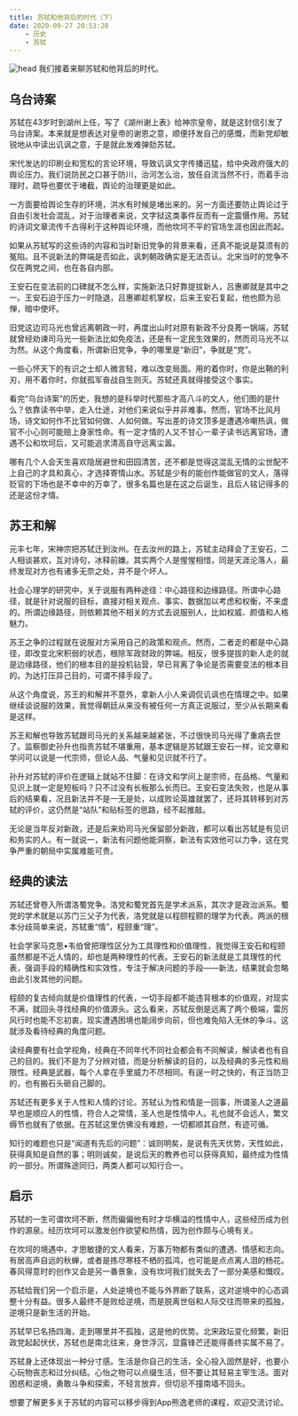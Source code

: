 ```yaml
---
title: 苏轼和他背后的时代（下）
date: 2020-09-27 20:53:28
    - 历史
    - 苏轼
---
```

![head](sushi.jpg)
我们接着来聊苏轼和他背后的时代。

## 乌台诗案



苏轼在43岁时到湖州上任，写了《湖州谢上表》给神宗皇帝，就是这封信引发了乌台诗案。本来就是想表达对皇帝的谢恩之意，顺便抒发自己的感慨，而新党却敏锐地从中读出讥讽之意，于是就此发难弹劾苏轼。





宋代发达的印刷业和宽松的言论环境，导致讥讽文字传播迅猛，给中央政府强大的舆论压力。我们说防民之口甚于防川，治河怎么治，放任自流当然不行，而着手治理时，疏导也要优于堵截，舆论的治理更是如此。





一方面要给舆论生存的环境，洪水有时候是堵出来的。另一方面还要防止舆论过于自由引发社会混乱，对于治理者来说，文字狱这类事件反而有一定震慑作用。苏轼的诗词文章流传千古得利于这种舆论环境，而他坎坷不平的官场生涯也因此而起。




<!--more-->
如果从苏轼写的这些诗的内容和当时新旧党争的背景来看，还真不能说是莫须有的冤陷。且不说新法的弊端是否如此，讽刺朝政确实是无法否认。北宋当时的党争不仅在两党之间，也在各自内部。





王安石在变法前的口碑就不怎么样，实施新法只好靠提拔新人，吕惠卿就是其中之一。王安石迫于压力一时隐退，吕惠卿趁机掌权，后来王安石复起，他也颇为忌惮，暗中使坏。





旧党这边司马光也曾远离朝政一时，再度出山时对原有新政不分良莠一锅端，苏轼就曾经劝谏司马光一些新法比如免疫法，还是有一定民生效果的，然而司马光不以为然。从这个角度看，所谓新旧党争，争的哪里是“新旧”，争就是“党”。





一些心怀天下的有识之士却人微言轻，难以改变局面。用的着你时，你是出鞘的利刃，用不着你时，你就孤军奋战自生则灭。苏轼还真就得接受这个事实。





看完“乌台诗案”的历史，我想的是科举时代那些才高八斗的文人，他们图的是什么？依靠读书中举，走入仕途，对他们来说似乎并非难事。然而，官场不比风月场，诗文如何作不比官如何做、人如何做。写出差的诗文顶多是遭遇冷嘲热讽，做官不小心则可能赔上身家性命。有一定才情的人又不甘心一辈子读书远离官场，遭遇不公和坎坷后，又可能追求清高自守远离尘嚣。





哪有几个人会天生喜欢隐居避世和田园清苦，还不都是觉得这混乱无情的尘世配不上自己的才具和真心，才选择寄情山水。苏轼是少有的能创作能做官的文人，落得贬官的下场也是不幸中的万幸了，很多名篇也是在这之后诞生，且后人铭记得多的还是这份才情。





## 苏王和解



元丰七年，宋神宗把苏轼迁到汝州。在去汝州的路上，苏轼主动拜会了王安石，二人相谈甚欢，互对诗句，冰释前嫌。其实两个人是惺惺相惜，同是天涯沦落人，最终发现对方也有诸多无奈之处，并不是个坏人。





社会心理学的研究中，关于说服有两种途径：中心路径和边缘路径。所谓中心路径，就是针对说服的目标，直接对相关观点、事实、数据加以考虑和权衡，不来虚的。所谓边缘路径，则依赖其他不相关的方式去说服别人，比如权威、颜值和人格魅力。





苏王之争的过程就在说服对方采用自己的政策和观点。然而，二者走的都是中心路径，即改变北宋积弱的状态，根除军政财政的弊端。相反，很多提拔的新人走的就是边缘路径，他们的根本目的是投机钻营，早已背离了争论是否需要变法的根本目的。为达打压异己目的，可谓不择手段了。





从这个角度说，苏王的和解并不意外，拿新人小人来调侃讥讽也在情理之中。如果继续谈说服的效果，我觉得朝廷从来没有被任何一方真正说服过，至少从长期来看是这样。





苏王和解也导致苏轼跟司马光的关系越来越紧张，不过很快司马光得了重病去世了。监察御史孙升也指责苏轼不堪重用，基本逻辑是苏轼跟王安石一样，论文章和学问可以说是一代宗师，但论人品、气量和见识就不行了。





孙升对苏轼的评价在逻辑上就站不住脚：在诗文和学问上是宗师，在品格、气量和见识上就一定是短板吗？只不过没有长板那么长而已。王安石变法失败，也是从事后的结果看，况且新法并不是一无是处，以成败论英雄就罢了，还将其转移到对苏轼的评价，这仍然是“站队”和贴标签的思路，经不起推敲。





无论是当年反对新政，还是后来劝司马光保留部分新政，都可以看出苏轼是有见识和务实的人。有一就说一，新法有问题他能洞察，新法有实效他可以力争，这在党争严重的朝局中实属难能可贵。





## 经典的读法



苏轼还曾卷入所谓洛蜀党争。洛党和蜀党首先是学术派系，其次才是政治派系。蜀党的学术就是以苏门三父子为代表，洛党就是以程颐程颢的理学为代表。两派的根本分歧简单来说，苏轼重“情”，程颐重“理”。





社会学家马克思•韦伯曾把理性区分为工具理性和价值理性，我觉得王安石和程颐虽然都是不近人情的，却也是两种理性的代表。王安石的新法就是工具理性的代表，强调手段的精确性和实效性，专注于解决问题的手段——新法，结果就会忽略由此引发其他的问题。





程颐的复古倾向就是价值理性的代表，一切手段都不能违背根本的价值观，对现实不满，就回头寻找经典的价值源头。这么看来，苏轼反倒是远离了两个极端，雷厉风行时也能不忘初衷，现实遭遇困境也能阔步向前，但也难免陷入无休的争斗。这就涉及看待经典的角度问题。





读经典要有社会学视角，经典在不同年代不同社会都会有不同解读，解读者也有自己的目的。我们不是为了分辨对错，而是分析解读的目的，以及经典的多元性和局限性。经典是武器，每个人拿在手里威力不尽相同。有逞一时之快的，有正当防卫的，也有搬石头砸自己脚的。





苏轼还有更多关于人性和人情的讨论。苏轼认为性和情是一回事，所谓圣人之道最早也是顺应人的性情，符合人之常情，圣人也是性情中人。礼也就不会远人，繁文缛节也就有了依据。在苏轼这里仿佛没有难题，一切都顺其自然，有迹可循。





知行的难题也只是“闻道有先后的问题”：诚则明矣，是说有先天优势，天性如此，获得真知是自然的事；明则诚矣，是说后天的教养也可以获得真知，最终成为性情的一部分。所谓殊途同归，两类人都可以知行合一。





## 启示



苏轼的一生可谓坎坷不断，然而偏偏他有时才华横溢的性情中人，这些经历成为创作的源泉。经历坎坷可以激发创作欲望和热情，因为创作颇与心境有关。





在坎坷的境遇中，才思敏捷的文人看来，万事万物都有类似的遭遇、情感和志向。有居高声自远的秋蝉，或者是拣尽寒枝不栖的孤鸿，也可能是点点离人泪的杨花。春风得意时的创作又会是另一番景象，没有坎坷我们就失去了一部分美感和慨叹。





苏轼给我们另一个启示是，人处逆境也不能与外界断了联系，这对逆境中的心态调整十分有益。很多人最终不是败给逆境，而是脱离世俗和人际交往而带来的孤独，逆境只是新生活的开始。





苏轼早已名扬四海，走到哪里并不孤独，这是他的优势。北宋政坛变化频繁，新旧政党起起伏伏，苏轼也是南北往来，身世浮沉，显露锋芒还能得善终实属不易了。





苏轼身上还体现出一种分寸感。生活是你自己的生活，全心投入固然是好，也要小心玩物丧志和过分纠结。心怡之物可以点缀生活，但不要让其轻易主宰生活。面对困惑和逆境，勇敢斗争和探索，不轻言放弃，但切忌不撞南墙不回头。





想要了解更多关于苏轼的内容可以移步得到App熊逸老师的课程，欢迎交流讨论。
